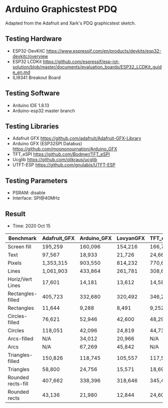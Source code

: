 # Arduino Graphicstest PDQ

Adapted from the Adafruit and Xark's PDQ graphicstest sketch.

## Testing Hardware

-  ESP32-DevKitC https://www.espressif.com/en/products/devkits/esp32-devkitc/overview
-  ESP32 LCDKit https://github.com/espressif/esp-iot-solution/blob/master/documents/evaluation_boards/ESP32_LCDKit_guide_en.md
-  ILI9341 Breakout Board

## Testing Software

-  Arduino IDE 1.8.13
-  Arduino-esp32 master branch

## Testing Libraries

-  Adafruit GFX https://github.com/adafruit/Adafruit-GFX-Library
-  Arduino GFX (ESP32SPI Databus) https://github.com/moononournation/Arduino_GFX
-  TFT_eSPI https://github.com/Bodmer/TFT_eSPI
-  Ucglib https://github.com/olikraus/ucglib
-  UTFT-ESP https://github.com/gnulabis/UTFT-ESP

## Testing Parameters
-  PSRAM: disable
-  Interface: SPI@40MHz

## Result
-  Time: 2020 Oct 15

| Benchmark          | Adafruit_GFX  | Arduino_GFX   | LovyanGFX     |TFT_eSPI       | Ucglib        | UTFT-ESP      |
| ------------------ | ------------- | ------------- | ------------- | ------------- | ------------- | ------------- |
| Screen fill        |       195,259 |       160,096 |       154,216 |       166,761 |     2,010,234 |     4,907,718 |
| Text               |        97,567 |        18,933 |        21,726 |        24,662 |       107,286 |       492,000 |
| Pixels             |     1,353,315 |       903,550 |       814,232 |       770,618 |     3,047,934 |    12,255,529 |
| Lines              |     1,061,903 |       433,864 |       261,781 |       308,601 |     4,141,582 |     8,955,660 |
| Horiz/Vert Lines   |        17,601 |        14,181 |        13,612 |        14,587 |       160,288 |       415,958 |
| Rectangles-filled  |       405,723 |       332,680 |       320,492 |       346,283 |     4,226,878 |         1,349 |
| Rectangles         |        11,644 |         9,288 |         8,491 |         9,252 |       102,561 |       270,222 |
| Circles-filled     |        76,621 |        52,946 |        42,600 |        48,292 |       883,873 |     1,460,379 |
| Circles            |       118,051 |        42,096 |        24,819 |        44,739 |       487,466 |     1,153,872 |
| Arcs-filled        |           N/A |        34,012 |        20,966 |           N/A |           N/A |           N/A |
| Arcs               |           N/A |        67,269 |        45,842 |           N/A |           N/A |           N/A |
| Triangles-filled   |       150,826 |       118,745 |       105,557 |       117,507 |     1,280,068 |           N/A |
| Triangles          |        58,800 |        24,756 |        15,571 |        18,698 |           N/A |           N/A |
| Rounded rects-fill |       407,662 |       338,396 |       318,646 |       345,494 |     4,292,533 |    10,778,601 |
| Rounded rects      |        43,136 |        21,980 |        12,844 |        24,604 |       221,214 |       283,148 |
